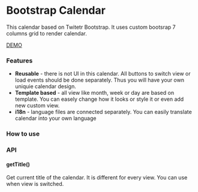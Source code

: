 Bootstrap Calendar
===

This calendar based on Twitetr Bootstrap. It uses custom bootsrap 7 columns grid to render calendar.

[DEMO](http://bootstrap-calendar.azurewebsites.net)

### Features

- **Reusable** - there is not UI in this calendar. All buttons to switch view or load events should be done separately. Thus you will have your own uniquie calendar design.
- **Template based** - all view like month, week or day are based on template. You can easely change how it looks or style it or even add new custom view.
- **i18n** - language files are connected separately. You can easily translate calendar into your own language

### How to use


### API

#### getTitle()

Get current title of the calendar. It is different for every view. You can use when view is switched.